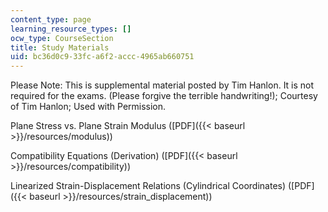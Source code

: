 ```yaml
---
content_type: page
learning_resource_types: []
ocw_type: CourseSection
title: Study Materials
uid: bc36d0c9-33fc-a6f2-accc-4965ab660751
---
```


Please Note: This is supplemental material posted by Tim Hanlon. It is not required for the exams. (Please forgive the terrible handwriting!); Courtesy of Tim Hanlon; Used with Permission.

Plane Stress vs. Plane Strain Modulus ([PDF]({{< baseurl >}}/resources/modulus))

Compatibility Equations (Derivation) ([PDF]({{< baseurl >}}/resources/compatibility))

Linearized Strain-Displacement Relations (Cylindrical Coordinates) ([PDF]({{< baseurl >}}/resources/strain_displacement))